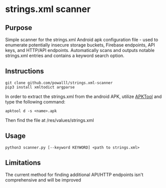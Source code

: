 # strings.xml scanner
## Purpose
Simple scanner for the strings.xml Android apk configuration file - used to enumerate potentially insecure storage buckets, Firebase endpoints, API keys, and HTTP/API endpoints.
Automatically scans and outputs notable strings.xml entries and contains a keyword search option.
## Instructions
```
git clone github.com/powalll/strings.xml-scanner
pip3 install xmltodict argparse
```
In order to extract the strings.xml from the android APK, utilize [APKTool](https://github.com/iBotPeaches/Apktool) and type the following command:
```
apktool d -s <name>.apk
```
Then find the file at <name>/res/values/strings.xml
## Usage
```
python3 scanner.py [--keyword KEYWORD] <path to strings.xml>
```
## Limitations
The current method for finding additional API/HTTP endpoints isn't comprehensive and will be improved
